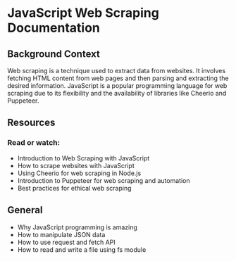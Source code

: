 # JavaScript Web Scraping Documentation


## Background Context

Web scraping is a technique used to extract data from websites. It involves fetching HTML content from web pages and then parsing and extracting the desired information. JavaScript is a popular programming language for web scraping due to its flexibility and the availability of libraries like Cheerio and Puppeteer.


## Resources

### Read or watch:

- Introduction to Web Scraping with JavaScript
- How to scrape websites with JavaScript
- Using Cheerio for web scraping in Node.js
- Introduction to Puppeteer for web scraping and automation
- Best practices for ethical web scraping

## General

- Why JavaScript programming is amazing
- How to manipulate JSON data
- How to use request and fetch API
- How to read and write a file using fs module
